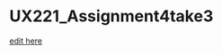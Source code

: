 # UX221_Assignment4take3

[edit here](https://diy-pwa.com/~/gh/jagdeepsgill888/UX221_Assignment4take3)
